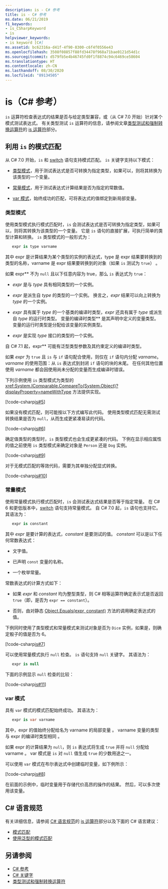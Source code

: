 ```yaml
---
description: is - C# 参考
title: is - C# 参考
ms.date: 06/21/2019
f1_keywords:
- is_CSharpKeyword
- is
helpviewer_keywords:
- is keyword [C#]
ms.assetid: bc62316a-d41f-4f90-8300-c6f4f0556e43
ms.openlocfilehash: 3508f08857f88fd34478f968a71bae0121d54d1c
ms.sourcegitcommit: d579fb5e4b46745fd0f1f8874c94c6469ce58604
ms.translationtype: HT
ms.contentlocale: zh-CN
ms.lasthandoff: 08/30/2020
ms.locfileid: "89134505"
---
```

# <a name="is-c-reference"></a>is（C# 参考）

`is` 运算符检查表达式的结果是否与给定类型兼容，或（从 C# 7.0 开始）针对某个模式测试表达式。 有关类型测试 `is` 运算符的信息，请参阅文章[类型测试和强制转换运算符](../operators/type-testing-and-cast.md)的 [is 运算符](../operators/type-testing-and-cast.md#is-operator)部分。

## <a name="pattern-matching-with-is"></a>利用 `is` 的模式匹配

从 C# 7.0 开始，`is` 和 [switch](switch.md) 语句支持模式匹配。 `is` 关键字支持以下模式：

- [类型模式](#type-pattern)，用于测试表达式是否可转换为指定类型，如果可以，则将其转换为该类型的一个变量。

- [常量模式](#constant-pattern)，用于测试表达式计算结果是否为指定的常数值。

- [var 模式](#var-pattern)，始终成功的匹配，可将表达式的值绑定到新局部变量。

### <a name="type-pattern"></a>类型模式

使用类型模式执行模式匹配时，`is` 会测试表达式是否可转换为指定类型，如果可以，则将其转换为该类型的一个变量。 它是 `is` 语句的直接扩展，可执行简单的类型计算和转换。 `is` 类型模式的一般形式为：

```csharp
   expr is type varname
```

其中 expr 是计算结果为某个类型的实例的表达式，type 是 expr 结果要转换到的类型的名称，varname 是 expr 结果要转换到的对象（如果 `is` 测试为 `true`）    。

如果 expr** 不为 `null` 且以下任意内容为 true，那么 `is` 表达式为 `true`：

- *expr* 是与 *type* 具有相同类型的一个实例。

- *expr* 是派生自 *type* 的类型的一个实例。 换言之，*expr* 结果可以向上转换为 *type* 的一个实例。

- *expr* 具有属于 *type* 的一个基类的编译时类型，*expr* 还具有属于 *type* 或派生自 *type* 的运行时类型。 变量的编译时类型** 是其声明中定义的变量类型。 变量的运行时类型是分配给该变量的实例类型。

- *expr* 是实现 *type* 接口的类型的一个实例。

自 C# 7.1 起，expr** 可能有泛型类型参数及其约束定义的编译时类型。

如果 *expr* 为 `true` 且 `is` 与 `if` 语句配合使用，则仅在 `if` 语句内分配 *varname*。 *varname* 的使用范围：从 `is` 表达式到封闭 `if` 语句的块的末尾。 在任何其他位置使用 *varname* 都会因使用尚未分配的变量而生成编译时错误。

下列示例使用 `is` 类型模式为类型的 <xref:System.IComparable.CompareTo(System.Object)?displayProperty=nameWithType> 方法提供实现。

[!code-csharp[is#5](../../../../samples/snippets/csharp/language-reference/keywords/is/is-type-pattern5.cs#5)]

如果没有模式匹配，则可能按以下方式编写此代码。 使用类型模式匹配无需测试转换结果是否为 `null`，从而生成更紧凑易读的代码。  

[!code-csharp[is#6](../../../../samples/snippets/csharp/language-reference/keywords/is/is-type-pattern6.cs#6)]

确定值类型的类型时，`is` 类型模式也会生成更紧凑的代码。 下例在显示相应属性的值之前使用 `is` 类型模式来确定对象是 `Person` 还是 `Dog` 实例。

[!code-csharp[is#9](../../../../samples/snippets/csharp/language-reference/keywords/is/is-type-pattern9.cs#9)]

对于无模式匹配的等效代码，需要为其单独分配显式转换。

[!code-csharp[is#10](../../../../samples/snippets/csharp/language-reference/keywords/is/is-type-pattern10.cs#10)]

### <a name="constant-pattern"></a>常量模式

使用常量模式执行模式匹配时，`is` 会测试表达式结果是否等于指定常量。 在 C# 6 和更低版本中，[switch](switch.md) 语句支持常量模式。 自 C# 7.0 起，`is` 语句也支持它。 其语法为：

```csharp
   expr is constant
```

其中 *expr* 是要计算的表达式，*constant* 是要测试的值。 *constant* 可以是以下任何常数表达式：

- 文字值。

- 已声明 `const` 变量的名称。

- 一个枚举常量。

常数表达式的计算方式如下：

- 如果 *expr* 和 *constant* 均为整型类型，则 C# 相等运算符确定表示式是否返回 `true`（即，是否为 `expr == constant`）。

- 否则，由对静态 [Object.Equals(expr, constant)](xref:System.Object.Equals(System.Object,System.Object)) 方法的调用确定表达式的值。  

下例同时使用了类型模式和常量模式来测试对象是否为 `Dice` 实例，如果是，则确定骰子的值是否为 6。

[!code-csharp[is#7](../../../../samples/snippets/csharp/language-reference/keywords/is/is-const-pattern7.cs#7)]

可以使用常量模式执行 `null` 检查。 `is` 语句支持 `null` 关键字。 其语法为：

```csharp
   expr is null
```

下面的示例显示 `null` 检查的比较：

[!code-csharp[is#11](../../../../samples/snippets/csharp/language-reference/keywords/is/is-const-pattern11.cs#11)]

### <a name="var-pattern"></a>var 模式

具有 `var` 模式的模式匹配始终成功。 其语法为：

```csharp
   expr is var varname
```

其中，expr 的值始终分配给名为 varname 的局部变量 。 varname 变量的类型与 expr 的编译时类型相同 。

如果 expr 的计算结果为 `null`，则 `is` 表达式将生成 `true` 并将 `null` 分配给 varname 。 var 模式是 `is` 对 `null` 值生成 `true` 的少数用途之一。

可以使用 `var` 模式在布尔表达式中创建临时变量，如下例所示：

[!code-csharp[is#8](../../../../samples/snippets/csharp/language-reference/keywords/is/is-var-pattern8.cs#8)]

在前面的示例中，临时变量用于存储代价高昂的操作的结果。 然后，可以多次使用该变量。

## <a name="c-language-specification"></a>C# 语言规范
  
有关详细信息，请参阅 [C# 语言规范](~/_csharplang/spec/introduction.md)的 [is 运算符](~/_csharplang/spec/expressions.md#the-is-operator)部分以及下面的 C# 语言建议：

- [模式匹配](~/_csharplang/proposals/csharp-7.0/pattern-matching.md)
- [使用泛型的模式匹配](~/_csharplang/proposals/csharp-7.1/generics-pattern-match.md)
  
## <a name="see-also"></a>另请参阅

- [C# 参考](../index.md)
- [C# 关键字](index.md)
- [类型测试和强制转换运算符](../operators/type-testing-and-cast.md)
